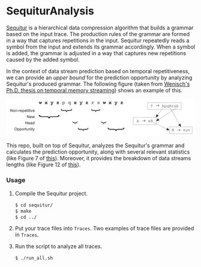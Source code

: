# SequiturAnalysis

[Sequitur](https://github.com/craignm/sequitur) is a hierarchical data compression algorithm that builds a grammar based on the input trace. The production rules of the grammar are formed in a way that captures repetitions in the input. Sequitur repeatedly reads a symbol from the input and extends its grammar accordingly. When a symbol is added, the grammar is adjusted in a way that captures new repetitions caused by the added symbol.

In the context of data stream prediction based on temporal repetitiveness, we can provide an *upper bound* for the prediction opportunity by analyzing Sequitur's produced grammar. The following figure (taken from [Wenisch's Ph.D. thesis on temporal memory streaming](http://citeseerx.ist.psu.edu/viewdoc/download?doi=10.1.1.208.492&rep=rep1&type=pdf)) shows an example of this.

![alt text](seq-example.png)

This repo, built on top of Sequitur, analyzes the Sequitur's grammar and calculates the prediction opportunity, along with several relevant statistics (like Figure 7 of [this](http://users.ece.cmu.edu/~ssomogyi/publ/isca2009.pdf)). Moreover, it provides the breakdown of data streams lengths (like Figure 12 of [this](http://cs.ipm.ac.ir/~plotfi/papers/domino_hpca18.pdf)).

### Usage
1. Compile the Sequitur project.

    ```
    $ cd sequitur/
    $ make
    $ cd ../
    ```

2. Put your trace files into `Traces`. Two examples of trace files are provided in `Traces`.

3. Run the script to analyze all traces.

    ```
    $ ./run_all.sh
    ```
